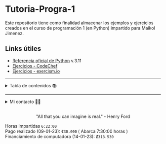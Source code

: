 # Tutoria-Progra-1
Este repositorio tiene como finalidad almacenar los ejemplos y ejercicios creados en el curso de programación 1 (en Python) impartido para Maikol Jimenez.


## Links útiles
- [Referencia oficial de Python](https://docs.python.org/3.11/reference/) v.3.11
- [Ejercicios - CodeChef](https://www.codechef.com/problems)
- [Ejercicios - exercism.io](https://exercism.org/tracks/python)

---
<details>
  <summary>Tabla de contenidos 📚</summary>

  ### 👣 Parte 1 - Pasos iniciales 
  - [x]  1. Introducción a la programación <br>
  - [x]  2. Introducción a Python <br>
  - [x]  3. Variables <br>
  - [x]  4. Tipos de datos (números, cadenas, booleanos) <br>
  - [x]  5. Operadores (aritméticos, de asignación, de comparación, lógicos)<br>
  - [ ]  6. Estructuras de control de flujo (if-else, bucles) <br>

  ### 🎲 Parte 2 - Nivel intermedio 
  - [ ]  7. Funciones <br>
  - [ ]  8. Estructuras de datos (Arrays, listas, diccionarios, conjuntos, tuplas) <br>
  - [ ]  9. Rangos <br>
  - [ ]  10. Excepciones <br>
  
  ### 😎 Parte 3 - Nivel final
  - [ ]  11. Clases y objetos (en lenguajes orientados a objetos) <br>

  ### 🕗 Opcional
  - [ ]  12. Módulos y paquetes <br>
  - [ ]  13. Trabajar con archivos <br>
  - [ ]  14. Iteradores y generadores <br>

</details>

---

<details>
  <summary>Mi contacto 👦🏻</summary>


| Nombre               | Correo oficial          | Whatsapp                | Correo institucional            |
| :---                 | :---                    | :---                    | :---                          |             
| Fabián Orozco        | fabian7orozco@gmail.com | [6163 9690](https://wa.me/50661639690) | fabian.orozcochaves@ucr.ac.cr   |

</details>
<br>
<p style="text-align: center;">"All that you can imagine is real." - Henry Ford <br></p>

Horas impartidas ```6:22:00```  
Pago realizado (09-01-23): ```₡30.000``` ( Abarca 7:30:00 horas )  
Financiamiento de computadora (14-01-23): ```₡313.530```

